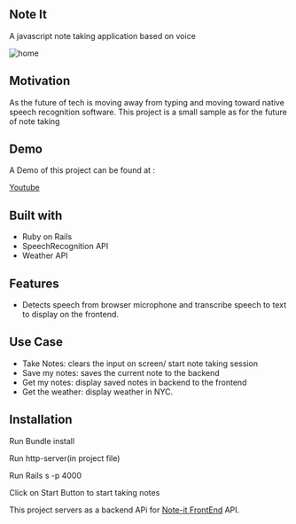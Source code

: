 ## Note It
A  javascript note taking application based on voice

![home](https://github.com/jyl0725/Note-it-Frontend/tree/master/src/assets/home.png)

## Motivation
As the future of tech is moving away from typing and moving toward native speech recognition software. This project is a small sample as for the future of note taking

## Demo
A Demo of this project can be found at :

[Youtube](https://www.youtube.com/watch?v=81jq2OM2rEM)

## Built with

* Ruby on Rails
* SpeechRecognition API
* Weather API

## Features
* Detects speech from browser microphone and transcribe speech to text to display on the frontend.

## Use Case
* Take Notes: clears the input on screen/ start note taking session
* Save my notes: saves the current note to the backend
* Get my notes: display saved notes in backend to the frontend
* Get the weather: display weather in NYC.

## Installation
Run Bundle install

Run http-server(in project file)

Run Rails s -p 4000



Click on Start Button to start taking notes

This project servers as a backend APi for [Note-it FrontEnd](https://github.com/jyl0725/Note-it-backend) API.
